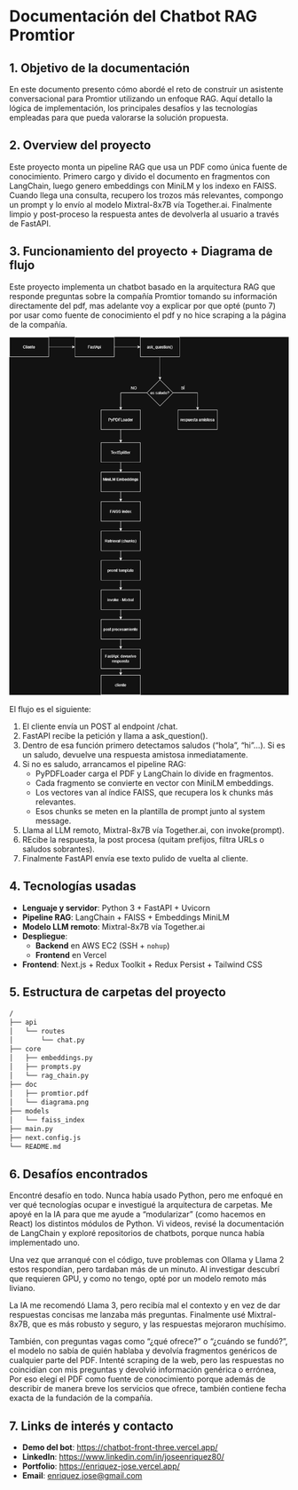 # Documentación del Chatbot RAG Promtior

## 1. Objetivo de la documentación

En este documento presento cómo abordé el reto de construir un asistente conversacional para Promtior utilizando un enfoque RAG. Aquí detallo la lógica de implementación, los principales desafíos y las tecnologías empleadas para que pueda valorarse la solución propuesta.

## 2. Overview del proyecto

Este proyecto monta un pipeline RAG que usa un PDF como única fuente de conocimiento. Primero cargo y divido el documento en fragmentos con LangChain, luego genero embeddings con MiniLM y los indexo en FAISS. Cuando llega una consulta, recupero los trozos más relevantes, compongo un prompt y lo envío al modelo Mixtral-8x7B vía Together.ai. Finalmente limpio y post-proceso la respuesta antes de devolverla al usuario a través de FastAPI.


## 3. Funcionamiento del proyecto + Diagrama de flujo 
Este proyecto implementa un chatbot basado en la arquitectura RAG que responde preguntas sobre la compañía Promtior tomando su información directamente del pdf, mas adelante voy a explicar por que opté (punto 7) por usar como fuente de conocimiento el pdf y no hice scraping a la página de la compañía. 

![Diagrama de flujo del pipeline RAG](doc/diagrama.png)

El flujo es el siguiente:

1. El cliente envía un POST al endpoint /chat.
2. FastAPI recibe la petición y llama a ask_question().
3. Dentro de esa función primero detectamos saludos (“hola”, “hi”…). Si es un saludo, devuelve una respuesta amistosa inmediatamente.
4. Si no es saludo, arrancamos el pipeline RAG:
   - PyPDFLoader carga el PDF y LangChain lo divide en fragmentos.
   - Cada fragmento se convierte en vector con MiniLM embeddings.
   - Los vectores van al índice FAISS, que recupera los k chunks más relevantes.
   - Esos chunks se meten en la plantilla de prompt junto al system message.
5. Llama al LLM remoto, Mixtral-8x7B vía Together.ai, con invoke(prompt).
6. REcibe la respuesta, la post procesa (quitam prefijos, filtra URLs o saludos sobrantes).
7. Finalmente FastAPI envía ese texto pulido de vuelta al cliente.

## 4. Tecnologías usadas

- **Lenguaje y servidor**: Python 3 + FastAPI + Uvicorn
- **Pipeline RAG**: LangChain + FAISS + Embeddings MiniLM
- **Modelo LLM remoto**: Mixtral-8x7B vía Together.ai
- **Despliegue**:
  - **Backend** en AWS EC2 (SSH + `nohup`)
  - **Frontend** en Vercel
- **Frontend**: Next.js + Redux Toolkit + Redux Persist + Tailwind CSS

## 5. Estructura de carpetas del proyecto

```text
/
├── api
│   └── routes
│       └── chat.py
├── core
│   ├── embeddings.py
│   ├── prompts.py
│   └── rag_chain.py
├── doc
│   ├── promtior.pdf
│   └── diagrama.png
├── models
│   └── faiss_index
├── main.py
├── next.config.js
└── README.md
```

## 6. Desafíos encontrados

Encontré desafío en todo. Nunca había usado Python, pero me enfoqué en ver qué tecnologías ocupar e investigué la arquitectura de carpetas. Me apoyé en la IA para que me ayude  a “modularizar” (como hacemos en React) los distintos módulos de Python. Vi videos, revisé la documentación de LangChain y exploré repositorios de chatbots, porque nunca había implementado uno.

Una vez que arranqué con el código, tuve problemas con Ollama y Llama 2 estos respondían, pero tardaban más de un minuto. Al investigar descubrí que requieren GPU, y como no tengo, opté por un modelo remoto más liviano.

La IA me recomendó Llama 3, pero recibía mal el contexto y en vez de dar respuestas concisas me lanzaba más preguntas. Finalmente usé Mixtral-8x7B, que es más robusto y seguro, y las respuestas mejoraron muchísimo.

También, con preguntas vagas como “¿qué ofrece?” o “¿cuándo se fundó?”, el modelo no sabía de quién hablaba y devolvía fragmentos genéricos de cualquier parte del PDF.
Intenté scraping de la web, pero las respuestas no coincidían con mis preguntas y devolvió información genérica o errónea, Por eso elegí el PDF como fuente de conocimiento porque además de describir de manera breve los servicios que ofrece, también contiene fecha exacta de la fundación de la compañía.


## 7. Links de interés y contacto

- **Demo del bot**: https://chatbot-front-three.vercel.app/
- **LinkedIn**: https://www.linkedin.com/in/joseenriquez80/
- **Portfolio**: https://enriquez-jose.vercel.app/
- **Email**: enriquez.jose@gmail.com
